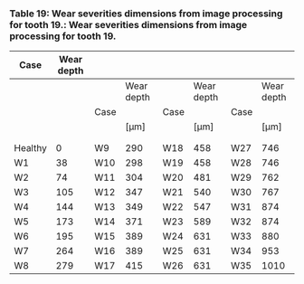 <a name="table-19"></a>
### Table 19: Wear severities dimensions from image processing for tooth 19.: Wear severities dimensions from image processing for tooth 19.

| Case | Wear depth |  |  |  |  |  |  |
| --- | --- | --- | --- | --- | --- | --- | --- |
|  |  |  | Wear depth |  | Wear depth |  | Wear depth |
|  |  | Case |  | Case |  | Case |  |
|  |  |  | [μm] |  | [μm] |  | [μm] |
|  |  |  |  |  |  |  |  |
|  |  |  |  |  |  |  |  |
| Healthy | 0 | W9 | 290 | W18 | 458 | W27 | 746 |
| W1 | 38 | W10 | 298 | W19 | 458 | W28 | 746 |
| W2 | 74 | W11 | 304 | W20 | 481 | W29 | 762 |
| W3 | 105 | W12 | 347 | W21 | 540 | W30 | 767 |
| W4 | 144 | W13 | 349 | W22 | 547 | W31 | 874 |
| W5 | 173 | W14 | 371 | W23 | 589 | W32 | 874 |
| W6 | 195 | W15 | 389 | W24 | 631 | W33 | 880 |
| W7 | 264 | W16 | 389 | W25 | 631 | W34 | 953 |
| W8 | 279 | W17 | 415 | W26 | 631 | W35 | 1010 |